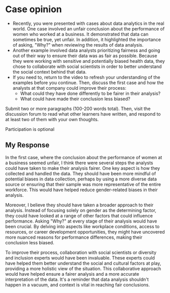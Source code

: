 # Case opinion

- Recently, you were presented with cases about data analytics in the real world. One case involved an unfair conclusion about the performance of women who worked at a business. It demonstrated that data can sometimes be true, yet unfair. In addition, it highlighted the importance of asking, "Why?" when reviewing the results of data analysis.
- Another example involved data analysts prioritizing fairness and going out of their way to ensure their data was as fair as possible. Because they were working with sensitive and potentially biased health data, they chose to collaborate with social scientists in order to better understand the social context behind that data.
- If you need to, return to the video to refresh your understanding of the examples before you continue. Then, discuss the first case and how the analysts at that company could improve their process:
  - What could they have done differently to be fairer in their analysis?
  - What could have made their conclusion less biased?

Submit two or more paragraphs (100-200 words total). Then, visit the
discussion forum to read what other learners have written, and respond to at least two of them with your own thoughts.

Participation is optional

## My Response

In the first case, where the conclusion about the performance of women at a business seemed unfair, I think there were several steps the analysts could have taken to make their analysis fairer. One key aspect is how they collected and handled the data. They should have been more mindful of potential biases in data collection, perhaps by using a more diverse data source or ensuring that their sample was more representative of the entire workforce. This would have helped reduce gender-related biases in their analysis.

Moreover, I believe they should have taken a broader approach to their analysis. Instead of focusing solely on gender as the determining factor, they could have looked at a range of other factors that could influence performance. Asking "Why?" at every stage of their analysis would have been crucial. By delving into aspects like workplace conditions, access to resources, or career development opportunities, they might have uncovered more nuanced reasons for performance differences, making their conclusion less biased.

To improve their process, collaboration with social scientists or diversity and inclusion experts would have been invaluable. These experts could have helped them better understand the social and cultural factors at play, providing a more holistic view of the situation. This collaborative approach would have helped ensure a fairer analysis and a more accurate interpretation of the data. It's a reminder that data analysis shouldn't happen in a vacuum, and context is vital in reaching fair conclusions.
